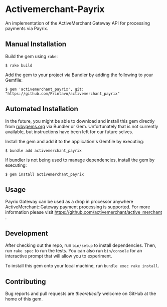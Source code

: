 # Activemerchant-Payrix

An implementation of the ActiveMerchant Gateway API for processing payments via Payrix.

## Manual Installation

Build the gem using `rake`:

    $ rake build

Add the gem to your project via Bundler by adding the following to your Gemfile:

    $ gem 'activemerchant_payrix', git: "https://github.com/Printavo/activemerchant_payrix"

## Automated Installation

In the future, you might be able to download and install this gem directly from [rubygems.org](https://rubygems.org) via Bundler or Gem. Unfortunately that is not currently available, but instructions have been left for our future selves.

Install the gem and add it to the application's Gemfile by executing:

    $ bundle add activemerchant_payrix

If bundler is not being used to manage dependencies, install the gem by executing:

    $ gem install activemerchant_payrix

## Usage

Payrix Gateway can be used as a drop in processor anywhere ActiveMerchant::Gateway payment processing is supported. For more information please visit https://github.com/activemerchant/active_merchant .

## Development

After checking out the repo, run `bin/setup` to install dependencies. Then, run `rake spec` to run the tests. You can also run `bin/console` for an interactive prompt that will allow you to experiment.

To install this gem onto your local machine, run `bundle exec rake install`.

## Contributing

Bug reports and pull requests are _theoretically_ welcome on GitHub at the home of this gem.
